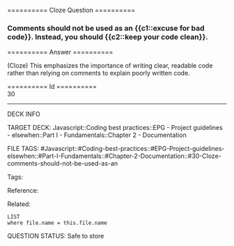 ========== Cloze Question ==========

###  Comments should not be used as an {{c1::excuse for bad code}}. Instead, you should {{c2::keep your code clean}}.  

========== Answer ==========  

(Cloze) This emphasizes the importance of writing clear, readable code rather than relying on comments to explain poorly written code.

========== Id ==========  
30

---

DECK INFO

TARGET DECK: Javascript::Coding best practices::EPG - Project guidelines - elsewhen::Part I - Fundamentals::Chapter 2 - Documentation

FILE TAGS: #Javascript::#Coding-best-practices::#EPG-Project-guidelines-elsewhen::#Part-I-Fundamentals::#Chapter-2-Documentation::#30-Cloze-comments-should-not-be-used-as-an

Tags:

Reference:

Related:

```dataview
LIST
where file.name = this.file.name
````
QUESTION STATUS: Safe to store
